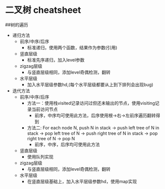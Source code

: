 二叉树 cheatsheet
=======

##树的遍历

* 递归方法
	* 前序/中序/后序
		* 标准递归，使用两个函数，结果作为参数(引用)
	* 竖直层级
		* 标准先序递归，加入level参数 
	* zigzag层级
		* 与竖直层级相同，添加level奇偶检测，翻转
	* 水平层级
		* 加入水平层级参数hd,(每个水平层级都要从上到下排列会出现bug)
* 迭代方法
	* 前序/中序/后序
		* 方法一：使用栈visited记录访问过但还未输出的节点，使用visiting记录当前访问节点
			* 前序，中序均可使用此方法，后序使用根->右->左前序遍历翻转得到
		* 方法二:  For each node N, push N in stack -> push left tree of N in stack -> pop left tree of N -> push right tree of N in stack -> pop right tree of N -> pop N 
			* 前序，中序，后序均可使用此方法
	* 竖直层级
		* 使用队列实现 
	* zigzag层级
		* 与竖直层级相同，添加level奇偶检测，翻转
	* 水平层级
		* 在竖直层级基础上，加入水平层级参数hd，使用map实现


